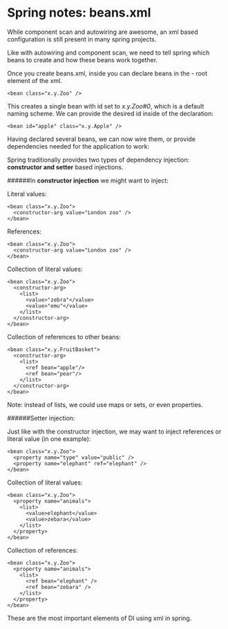 # Spring notes: beans.xml

While component scan and autowiring are awesome, an xml based configuration is still present in many spring projects.

Like with autowiring and component scan, we need to tell spring which beans to create and how these beans work together.

Once you create beans.xml, inside you can declare beans in the <beans> - root element of the xml.

    <bean class="x.y.Zoo" />

This creates a single bean with id set to *x.y.Zoo#0*, which is a default naming scheme. We can provide the desired id inside of the declaration:

    <bean id="apple" class="x.y.Apple" />

Having declared several beans, we can now wire them, or provide dependencies needed for the application to work:

Spring traditionally provides two types of dependency injection:
**constructor and setter** based injections.

######In **constructor injection** we might want to inject:

Literal values:

    <bean class="x.y.Zoo">
      <constructor-arg value="London zoo" />
    </bean>

References:

    <bean class="x.y.Zoo">
      <constructor-arg value="London zoo" />
    </bean>

Collection of literal values:

    <bean class="x.y.Zoo">
      <constructor-arg>
        <list>
          <value>"zebra"</value>
          <value>"emu"</value>
        </list>
      </constructor-arg>
    </bean>

Collection of references to other beans:

    <bean class="x.y.FruitBasket">
      <constructor-arg>
        <list>
          <ref bean="apple"/>
          <ref bean="pear"/>
        </list>
      </constructor-arg>
    </bean>
Note: instead of lists, we could use maps or sets, or even properties.

######Setter injection:

Just like with the constructor injection, we may want to inject references or literal value (in one example):

    <bean class="x.y.Zoo">
      <property name="type" value="public" />
      <property name="elephant" ref="elephant" />
    </bean>

Collection of literal values:

    <bean class="x.y.Zoo">
      <property name="animals">
        <list>
          <value>elephant</value>
          <value>zebara</value>
        </list>
      </property>
    </bean>

Collection of references:

    <bean class="x.y.Zoo">
      <property name="animals">
        <list>
          <ref bean="elephant" />
          <ref bean="zebara" />
        </list>
      </property>
    </bean>

These are the most important elements of DI using xml in spring.
